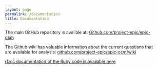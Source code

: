 ```yaml
---
layout: page
permalink: /documentation
title: Documentation
---
```


The main GitHub repository is availble at:
[Github.com/project-epic/epic-osm](http://github.com/project-epic/epic-osm)

The Github wiki has valuable information about the current questions that are available for analysis:
[github.com/project-epic/epic-osm/wiki](
http://github.com/project-epic/epic-osm/wiki)

[rDoc documentation of the Ruby code is available here]({{site.baseurl}}/doc)